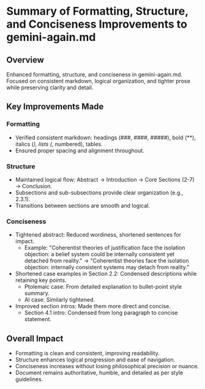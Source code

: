 # Summary of Formatting, Structure, and Conciseness Improvements to gemini-again.md

## Overview
Enhanced formatting, structure, and conciseness in gemini-again.md. Focused on consistent markdown, logical organization, and tighter prose while preserving clarity and detail.

## Key Improvements Made

### Formatting
- Verified consistent markdown: headings (###, ####, #####), bold (**), italics (*), lists (*, numbered), tables.
- Ensured proper spacing and alignment throughout.

### Structure
- Maintained logical flow: Abstract → Introduction → Core Sections (2-7) → Conclusion.
- Subsections and sub-subsections provide clear organization (e.g., 2.3.1).
- Transitions between sections are smooth and logical.

### Conciseness
- Tightened abstract: Reduced wordiness, shortened sentences for impact.
  - Example: "Coherentist theories of justification face the isolation objection: a belief system could be internally consistent yet detached from reality." → "Coherentist theories face the isolation objection: internally consistent systems may detach from reality."
- Shortened case examples in Section 2.2: Condensed descriptions while retaining key points.
  - Ptolemaic case: From detailed explanation to bullet-point style summary.
  - AI case: Similarly tightened.
- Improved section intros: Made them more direct and concise.
  - Section 4.1 intro: Condensed from long paragraph to concise statement.

## Overall Impact
- Formatting is clean and consistent, improving readability.
- Structure enhances logical progression and ease of navigation.
- Conciseness increases without losing philosophical precision or nuance.
- Document remains authoritative, humble, and detailed as per style guidelines.